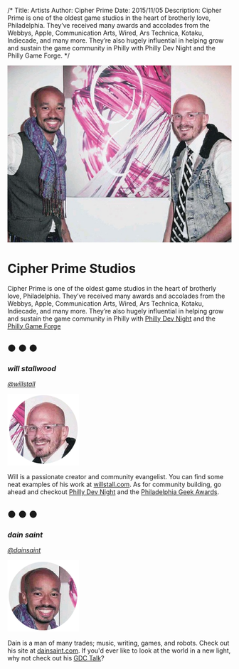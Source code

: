 /*
Title: Artists
Author: Cipher Prime
Date: 2015/11/05
Description: Cipher Prime is one of the oldest game studios in the heart of brotherly love, Philadelphia. They’ve received many awards and accolades from the Webbys, Apple, Communication Arts, Wired, Ars Technica, Kotaku, Indiecade, and many more. They’re also hugely influential in helping grow and sustain the game community in Philly with Philly Dev Night and the Philly Game Forge.
*/

![Artists][Artists]
# Cipher Prime Studios
Cipher Prime is one of the oldest game studios in the heart of brotherly love, Philadelphia. They’ve received many awards and accolades from the Webbys, Apple, Communication Arts, Wired, Ars Technica, Kotaku, Indiecade, and many more. They’re also hugely influential in helping grow and sustain the game community in Philly with [Philly Dev Night][] and the [Philly Game Forge][]

## &#9679; &#9679; &#9679;

### *will stallwood*
*[@willstall][]*

![Will Stallwood]

Will is a passionate creator and community evangelist. You can find some neat examples of his work at [willstall.com](http://www.willstall.com). As for community building, go ahead and checkout [Philly Dev Night][] and the [Philadelphia Geek Awards][].


## &#9679; &#9679; &#9679;

### *dain saint*
*[@dainsaint][]*

![Dain Saint]

Dain is a man of many trades; music, writing, games, and robots. Check out his site at [dainsaint.com](http://www.dainsaint.com). If you'd ever like to look at the world in a new light, why not check out his [GDC Talk][]?



[Artists]: /content/img/artists/will_and_dain.png
[Will Stallwood]: /content/img/artists/will.png
[Dain Saint]: /content/img/artists/dain.png

[@willstall]: http://www.twitter.com/willstall "William Stallwood"
[@dainsaint]: http://www.twitter.com/dainsaint "Dain Saint"

[Philly Game Forge]: http://www.phillygameforge.com "Philly Game Forge"
[Philly Dev Night]: http://www.phillydevnight.com "Philly Dev Night"

[Philadelphia Geek Awards]: http://www.philadelphiageekawards.com "Philadelphia Geek Awards"
[GDC Talk]: https://www.youtube.com/watch?v=25lDS1tqKzs